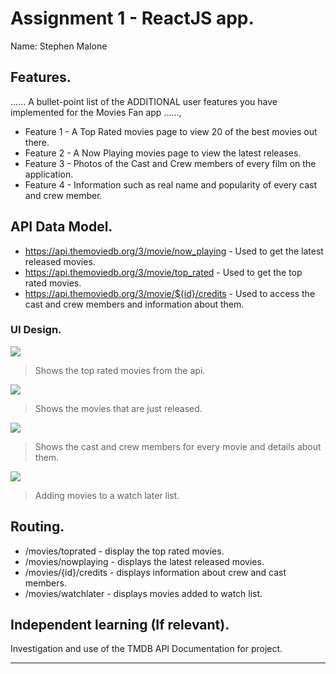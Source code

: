 # Assignment 1 - ReactJS app.

Name: Stephen Malone

## Features.

...... A bullet-point list of the ADDITIONAL user features you have implemented for the  Movies Fan app ......,
 
 + Feature 1 - A Top Rated movies page to view 20 of the best movies out there. 
 + Feature 2 - A Now Playing movies page to view the latest releases.
 + Feature 3 - Photos of the Cast and Crew members of every film on the application.
 + Feature 4 - Information such as real name and popularity of every cast and crew member.

## API Data Model.

+ https://api.themoviedb.org/3/movie/now_playing - Used to get the latest released movies.
+ https://api.themoviedb.org/3/movie/top_rated - Used to get the top rated movies.
+ https://api.themoviedb.org/3/movie/${id}/credits - Used to access the cast and crew members and information about them.

### UI Design.

![][toprated]
>Shows the top rated movies from the api.

![][nowplaying]
>Shows the movies that are just released. 

![][castncrew]
>Shows the cast and crew members for every movie and details about them. 

![][watchlist]
>Adding movies to a watch later list. 

## Routing.

+ /movies/toprated - display the top rated movies.
+ /movies/nowplaying - displays the latest released movies.
+ /movies/{id}/credits - displays information about crew and cast members.
+ /movies/watchlater - displays movies added to watch list.

## Independent learning (If relevant).

Investigation and use of the TMDB API Documentation for project.

---------------------------------

[toprated]: ./public/toprated.PNG
[nowplaying]: ./public/nowplaying.PNG
[castncrew]: ./public/castncrew.PNG
[watchlist]: ./public/watchlist.PNG